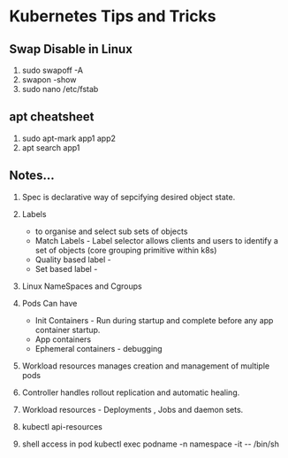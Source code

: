 # Kubernetes Tips and Tricks

## Swap Disable in Linux

1. sudo swapoff -A
2. swapon -show
3. sudo nano /etc/fstab

## apt cheatsheet

1. sudo apt-mark app1 app2
2. apt search app1

## Notes...

1. Spec is declarative way of sepcifying desired object state.
2. Labels
    - to organise and select sub sets of objects
    - Match Labels - Label selector allows clients and users to identify a set of objects (core grouping primitive within k8s)
    - Quality based label - 
    - Set based label -  

3. Linux NameSpaces and Cgroups
4. Pods Can have
    - Init Containers - Run during startup and complete before any app container startup.
    - App containers
    - Ephemeral containers - debugging
5. Workload resources manages creation and management of multiple pods
6. Controller handles rollout replication and automatic healing.
7. Workload resources - Deployments , Jobs and daemon sets.
8. kubectl api-resources
9. shell access in pod kubectl exec podname -n namespace -it -- /bin/sh

